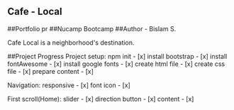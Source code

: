 ## Cafe - Local  
##Portfolio pr
##Nucamp Bootcamp
##Author - Bislam S.

Cafe Local is a neighborhood's destination.

##Project Progress 
Project setup:
  npm init - [x]
  install bootstrap - [x]
  install fontAwesome - [x]
  install google fonts - [x]
  create html file - [x]
  create css file - [x]
  prepare content - [x]

Navigation:
  responsive - [x]
  font icon - [x]

First scroll(Home):
  slider - [x]
  direction button - [x]
  content - [x]
  

